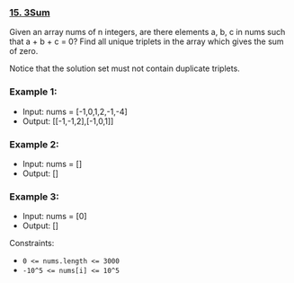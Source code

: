 ### [15. 3Sum](https://leetcode.com/problems/3sum/)

Given an array nums of n integers, are there elements a, b, c in nums such that a + b + c = 0? Find all unique triplets in the array which gives the sum of zero.

Notice that the solution set must not contain duplicate triplets.

### Example 1:
- Input: nums = [-1,0,1,2,-1,-4]
- Output: [[-1,-1,2],[-1,0,1]]

### Example 2:
- Input: nums = []
- Output: []

### Example 3:
- Input: nums = [0]
- Output: []

Constraints:
- `0 <= nums.length <= 3000`
- `-10^5 <= nums[i] <= 10^5`